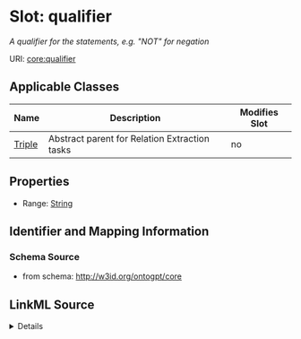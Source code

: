 

# Slot: qualifier


_A qualifier for the statements, e.g. "NOT" for negation_



URI: [core:qualifier](http://w3id.org/ontogpt/core/qualifier)



<!-- no inheritance hierarchy -->





## Applicable Classes

| Name | Description | Modifies Slot |
| --- | --- | --- |
| [Triple](Triple.md) | Abstract parent for Relation Extraction tasks |  no  |







## Properties

* Range: [String](String.md)





## Identifier and Mapping Information







### Schema Source


* from schema: http://w3id.org/ontogpt/core




## LinkML Source

<details>
```yaml
name: qualifier
description: A qualifier for the statements, e.g. "NOT" for negation
from_schema: http://w3id.org/ontogpt/core
rank: 1000
alias: qualifier
owner: Triple
domain_of:
- Triple
range: string

```
</details>